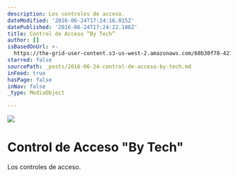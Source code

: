 ```yaml
---
description: Los controles de acceso.
dateModified: '2016-06-24T17:24:16.015Z'
datePublished: '2016-06-24T17:24:22.106Z'
title: Control de Acceso “By Tech”
author: []
isBasedOnUrl: >-
  https://the-grid-user-content.s3-us-west-2.amazonaws.com/60b30f78-4218-4460-8d38-e4a28fc4791c.png
starred: false
sourcePath: _posts/2016-06-24-control-de-acceso-by-tech.md
inFeed: true
hasPage: false
inNav: false
_type: MediaObject

---
```

![](https://the-grid-user-content.s3-us-west-2.amazonaws.com/60b30f78-4218-4460-8d38-e4a28fc4791c.png)

# Control de Acceso "By Tech"

Los controles de acceso.